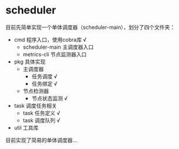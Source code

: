 # scheduler
目前先简单实现一个单体调度器（scheduler-main），划分了四个文件夹：
* cmd 程序入口，使用cobra库 √
  * scheduler-main 主调度器入口
  * metrics-cli 节点监测器入口
* pkg 具体实现
  * 主调度器 
    * 任务调度 √
    * 任务绑定 √
  * 节点检测器
    * 节点状态监测 √ 
* task 调度任务相关
  * task 任务定义 √
  * task 调度队列 √
* util 工具库

目前实现了简易的单体调度器...